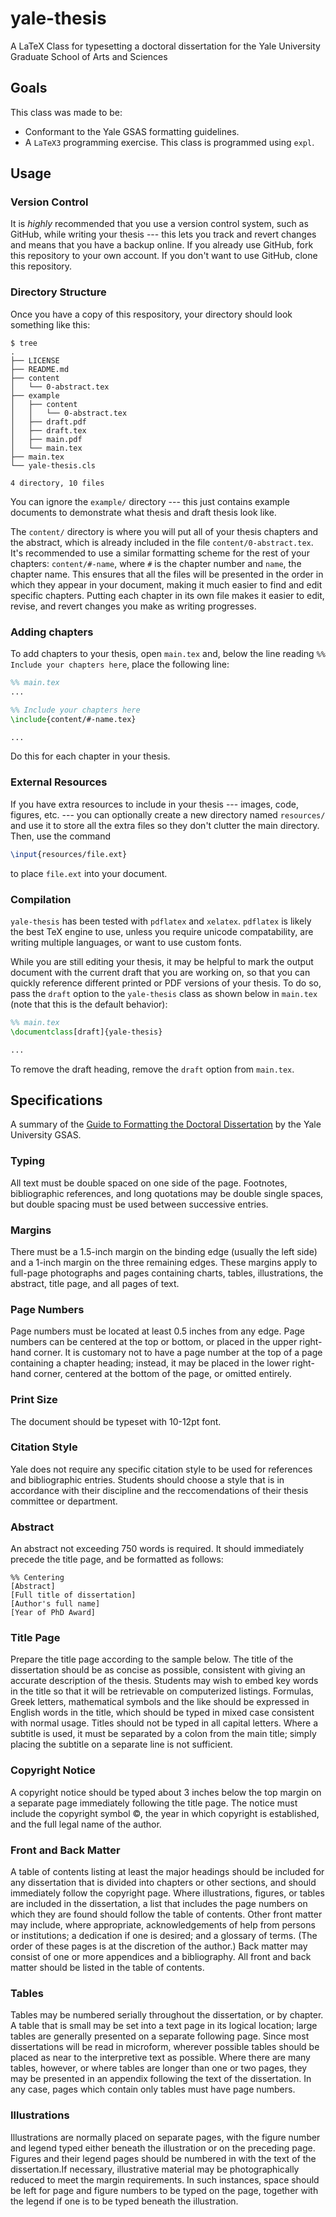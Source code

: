 # yale-thesis
A LaTeX Class for typesetting a doctoral dissertation for the Yale University Graduate School of Arts and Sciences

## Goals
This class was made to be:
* Conformant to the Yale GSAS formatting guidelines.
* A `LaTeX3` programming exercise. This class is programmed using `expl`.

## Usage
### Version Control
It is _highly_ recommended that you use a version control system, such as GitHub, while writing your thesis --- this lets you track and revert changes and means that you have a backup online. If you already use GitHub, fork this repository to your own account. If you don't want to use GitHub, clone this repository.

### Directory Structure
Once you have a copy of this respository, your directory should look something like this:
```
$ tree
.
├── LICENSE
├── README.md
├── content
│   └── 0-abstract.tex
├── example
│   ├── content
│   │   └── 0-abstract.tex
│   ├── draft.pdf
│   ├── draft.tex
│   ├── main.pdf
│   └── main.tex
├── main.tex
└── yale-thesis.cls

4 directory, 10 files
```

You can ignore the `example/` directory --- this just contains example documents to demonstrate what thesis and draft thesis look like. 

The `content/` directory is where you will put all of your thesis chapters and the abstract, which is already included in the file `content/0-abstract.tex`. It's recommended to use a similar formatting scheme for the rest of your chapters: `content/#-name`, where `#` is the chapter number and `name`, the chapter name. This ensures that all the files will be presented in the order in which they appear in your document, making it much easier to find and edit specific chapters. Putting each chapter in its own file makes it easier to edit, revise, and revert changes you make as writing progresses.

### Adding chapters
To add chapters to your thesis, open `main.tex` and, below the line reading `%% Include your chapters here`, place the following line:
```tex
%% main.tex
...

%% Include your chapters here
\include{content/#-name.tex}

...
```
Do this for each chapter in your thesis.

### External Resources
If you have extra resources to include in your thesis --- images, code, figures, etc. --- you can optionally create a new directory named `resources/` and use it to store all the extra files so they don't clutter the main directory. Then, use the command
```tex
\input{resources/file.ext}
```
to place `file.ext` into your document.

### Compilation
`yale-thesis` has been tested with `pdflatex` and `xelatex`. `pdflatex` is likely the best TeX engine to use, unless you require unicode compatability, are writing multiple languages, or want to use custom fonts.

While you are still editing your thesis, it may be helpful to mark the output document with the current draft that you are working on, so that you can quickly reference different printed or PDF versions of your thesis. To do so, pass the `draft` option to the `yale-thesis` class as shown below in `main.tex` (note that this is the default behavior):
```tex
%% main.tex
\documentclass[draft]{yale-thesis}

...
```
To remove the draft heading, remove the `draft` option from `main.tex`.

## Specifications
A summary of the [Guide to Formatting the Doctoral Dissertation](http://gsas.yale.edu/sites/default/files/formatdissertation.pdf) by the Yale University GSAS.

### Typing
All text must be double spaced on one side of the page. Footnotes, bibliographic references, and long quotations may be double single spaces, but double spacing must be used between successive entries.

### Margins
There must be a 1.5-inch margin on the binding edge (usually the left side) and a 1-inch margin on the three remaining edges. These margins apply to full-page photographs and pages containing charts, tables, illustrations, the abstract, title page, and all pages of text.

### Page Numbers
Page numbers must be located at least 0.5 inches from any edge. Page numbers can be centered at the top or bottom, or placed in the upper right-hand corner. It is customary not to have a page number at the top of a page containing a chapter heading; instead, it may be placed in the lower right-hand corner, centered at the bottom of the page, or omitted entirely.

### Print Size
The document should be typeset with 10-12pt font.

### Citation Style
Yale does not require any specific citation style to be used for references and bibliographic entries. Students should choose a style that is in accordance with their discipline and the reccomendations of their thesis committee or department.

### Abstract
An abstract not exceeding 750 words is required. It should immediately precede the title page, and be formatted as follows:
```TeX
%% Centering
[Abstract]
[Full title of dissertation]
[Author's full name]
[Year of PhD Award]
```

### Title Page
Prepare the title page according to the sample below. The title of the dissertation should be as concise as possible, consistent with giving an accurate description of the thesis. Students may wish to embed key words in the title so that it will be retrievable on computerized listings. Formulas, Greek letters, mathematical symbols and the like should be expressed in English words in the title, which should be typed in mixed case consistent with normal usage. Titles should not be typed in all capital letters. Where a subtitle is used, it must be separated by a colon from the main title; simply placing the subtitle on a separate line is not sufficient.

### Copyright Notice
A copyright notice should be typed about 3 inches below the top margin on a separate page immediately following the title page. The notice must include the copyright symbol ©, the year in which copyright is established, and the full legal name of the author.

### Front and Back Matter
A table of contents listing at least the major headings should be included for any dissertation that is divided into chapters or other sections, and should immediately follow the copyright page. Where illustrations, figures, or tables are included in the dissertation, a list that includes the page numbers on which they are found should follow the table of contents. Other front matter may include, where appropriate, acknowledgements of help from persons or institutions; a dedication if one is desired; and a glossary of terms. (The order of these pages is at the discretion of the author.) Back matter may consist of one or more appendices and a bibliography. All front and back matter should be listed in the table of contents.

### Tables
Tables may be numbered serially throughout the dissertation, or by chapter. A table that is small may be set into a text page in its logical location; large tables are generally presented on a separate following page. Since most dissertations will be read in microform, wherever possible tables should be placed as near to the interpretive text as possible. Where there are many tables, however, or where tables are longer than one or two pages, they may be presented in an appendix following the text of the dissertation. In any case, pages which contain only tables must have page numbers.

### Illustrations
Illustrations are normally placed on separate pages, with the figure number and legend typed either beneath the illustration or on the preceding page. Figures and their legend pages should be numbered in with the text of the dissertation.If necessary, illustrative material may be photographically reduced to meet the margin requirements. In such instances, space should be left for page and figure numbers to be typed on the page, together with the legend if one is to be typed beneath the illustration.
